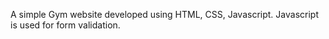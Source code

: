 A simple Gym website developed using HTML, CSS, Javascript.
Javascript is used for form validation.

